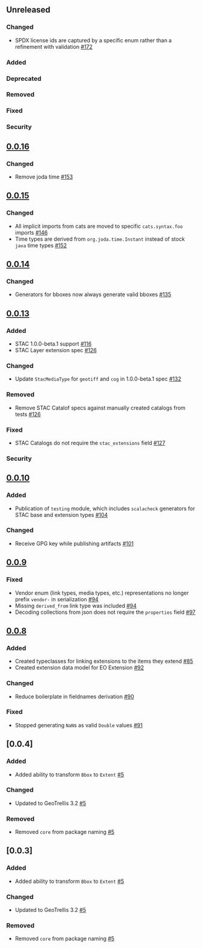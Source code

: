 ## Unreleased

### Changed

- SPDX license ids are captured by a specific enum rather than a refinement with validation [#172](https://github.com/azavea/stac4s/pull/172)

### Added

### Deprecated

### Removed

### Fixed

### Security

## [0.0.16](https://github.com/azavea/stac4s/tree/0.0.16)

### Changed

- Remove joda time [#153](https://github.com/azavea/stac4s/pull/153)

## [0.0.15](https://github.com/azavea/stac4s/tree/0.0.15)

### Changed

- All implicit imports from cats are moved to specific `cats.syntax.foo` imports [#146](https://github.com/azavea/stac4s/pull/146)
- Time types are derived from `org.joda.time.Instant` instead of stock `java` time types [#152](https://github.com/azavea/stac4s/pull/152)

## [0.0.14](https://github.com/azavea/stac4s/tree/0.0.14)

### Changed

- Generators for bboxes now always generate valid bboxes [#135](https://github.com/azavea/stac4s/pull/135)

## [0.0.13](https://github.com/azavea/stac4s/tree/0.0.13)

### Added

- STAC 1.0.0-beta.1 support [#116](https://github.com/azavea/stac4s/pull/116)
- STAC Layer extension spec [#126](https://github.com/azavea/stac4s/pull/126)

### Changed

- Update `StacMediaType` for `geotiff` and `cog` in 1.0.0-beta.1 spec [#132](https://github.com/azavea/stac4s/pull/132)

### Removed

- Remove STAC Catalof specs against manually created catalogs from tests [#126](https://github.com/azavea/stac4s/pull/126)

### Fixed

- STAC Catalogs do not require the `stac_extensions` field [#127](https://github.com/azavea/stac4s/pull/127)

### Security

## [0.0.10](https://github.com/azavea/stac4s/tree/0.0.10)

### Added

- Publication of `testing` module, which includes `scalacheck` generators for STAC base and extension types [#104](https://github.com/azavea/stac4s/pull/104)

### Changed

- Receive GPG key while publishing artifacts [#101](https://github.com/azavea/stac4s/pull/101)

## [0.0.9](https://github.com/azavea/stac4s/tree/0.0.9)

### Fixed

- Vendor enum (link types, media types, etc.) representations no longer prefix `vendor-` in serialization [#94](https://github.com/azavea/stac4s/pull/94)
- Missing `derived_from` link type was included [#94](https://github.com/azavea/stac4s/pull/94)
- Decoding collections from json does not require the `properties` field [#97](https://github.com/azavea/stac4s/pull/97)

## [0.0.8](https://github.com/azavea/stac4s/tree/0.0.8)

### Added

- Created typeclasses for linking extensions to the items they extend [#85](https://github.com/azavea/stac4s/pull/85)
- Created extension data model for EO Extension [#92](https://github.com/azavea/stac4s/pull/92)

### Changed

- Reduce boilerplate in fieldnames derivation [#90](https://github.com/azavea/stac4s/issues/90)

### Fixed

- Stopped generating `NaN`s as valid `Double` values [#91](https://github.com/azavea/stac4s/pull/91)

## [0.0.4]

### Added

- Added ability to transform `Bbox` to `Extent` [\#5](https://github.com/azavea/stac4s/pull/5)

### Changed

- Updated to GeoTrellis 3.2 [\#5](https://github.com/azavea/stac4s/pull/5)

### Removed

- Removed `core` from package naming [\#5](https://github.com/azavea/stac4s/pull/5)

## [0.0.3]

### Added

- Added ability to transform `Bbox` to `Extent` [\#5](https://github.com/azavea/stac4s/pull/5)

### Changed

- Updated to GeoTrellis 3.2 [\#5](https://github.com/azavea/stac4s/pull/5)

### Removed

- Removed `core` from package naming [\#5](https://github.com/azavea/stac4s/pull/5)
